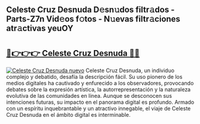 ## Celeste Cruz Desnuda D𝚎sn𝚞dos filtr𝚊dos - Parts-Z7n Vid𝚎os f𝚘tos - N𝚞evas filtr𝚊ciones atr𝚊ctivas yeuOY

# <h2><a href="http://mb1ow9z.tromn.icu/?c=Celeste+Cruz+Desnuda">🔗👉👉👉 Celeste Cruz Desnuda 🔗🔗</a></h2>

[![Celeste Cruz Desnuda nuevo](https://i.imgur.com/pEAQMta.gif)](http://mb1ow9z.tromn.icu/?c=Celeste+Cruz+Desnuda)
Celeste Cruz Desnuda, un individuo complejo y debatido, desafía la descripción fácil. Su uso pionero de los medios digitales ha cautivado y enfurecido a los observadores, provocando debates sobre la expresión artística, la autorrepresentación y la naturaleza evolutiva de las comunidades en línea. Aunque se desconocen sus intenciones futuras, su impacto en el panorama digital es profundo. Armado con un espíritu inquebrantable y un atractivo innegable, el viaje de Celeste Cruz Desnuda en el ámbito digital es interminable.
